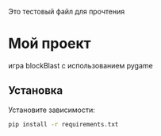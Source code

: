 Это тестовый файл для прочтения 
# Мой проект

игра blockBlast с использованием pygame

## Установка

Установите зависимости:

```bash
pip install -r requirements.txt
